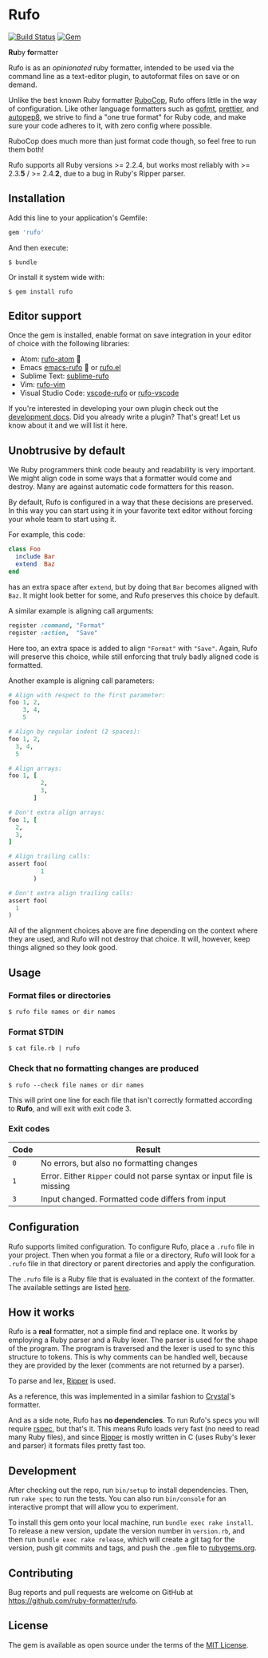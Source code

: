 # Rufo

[![Build Status](https://api.travis-ci.org/ruby-formatter/rufo.svg?branch=master)](https://travis-ci.org/ruby-formatter/rufo)
[![Gem](https://img.shields.io/gem/v/rufo.svg)](https://rubygems.org/gems/rufo)

**Ru**by **fo**rmatter


Rufo is as an _opinionated_ ruby formatter, intended to be used via the command line as a text-editor plugin, to autoformat files on save or on demand.

Unlike the best known Ruby formatter [RuboCop](https://github.com/bbatsov/rubocop), Rufo offers little in the way of configuration. Like other language formatters such as [gofmt](https://golang.org/cmd/gofmt/), [prettier](https://github.com/prettier/prettier), and [autopep8](https://github.com/hhatto/autopep8), we strive to find a "one true format" for Ruby code, and make sure your code adheres to it, with zero config where possible.

RuboCop does much more than just format code though, so feel free to run them both!

Rufo supports all Ruby versions >= 2.2.4, but works most reliably with >= 2.3.**5** / >= 2.4.**2**, due to a bug in Ruby's Ripper parser.

## Installation

Add this line to your application's Gemfile:

```ruby
gem 'rufo'
```

And then execute:

    $ bundle

Or install it system wide with:

    $ gem install rufo

## Editor support

Once the gem is installed, enable format on save integration in your editor of choice with the following libraries:

- Atom: [rufo-atom](https://github.com/bmulvihill/rufo-atom) :construction:
- Emacs [emacs-rufo](https://github.com/aleandros/emacs-rufo) :construction: or [rufo.el](https://github.com/danielma/rufo.el)
- Sublime Text: [sublime-rufo](https://github.com/ruby-formatter/sublime-rufo)
- Vim: [rufo-vim](https://github.com/splattael/rufo-vim)
- Visual Studio Code: [vscode-rufo](https://marketplace.visualstudio.com/items?itemName=mbessey.vscode-rufo) or [rufo-vscode](https://marketplace.visualstudio.com/items?itemName=siliconsenthil.rufo-vscode)

If you're interested in developing your own plugin check out the [development docs](docs/developing-rufo.md). Did you already write a plugin? That's great! Let us know about it and
we will list it here.


## Unobtrusive by default

We Ruby programmers think code beauty and readability is very important. We might align code
in some ways that a formatter would come and destroy. Many are against automatic code formatters
for this reason.

By default, Rufo is configured in a way that these decisions are preserved. In this way you
can start using it in your favorite text editor without forcing your whole team to start using it.

For example, this code:

```ruby
class Foo
  include Bar
  extend  Baz
end
```

has an extra space after `extend`, but by doing that `Bar` becomes aligned with `Baz`.
It might look better for some, and Rufo preserves this choice by default.

A similar example is aligning call arguments:

```ruby
register :command, "Format"
register :action,  "Save"
```

Here too, an extra space is added to align `"Format"` with `"Save"`. Again, Rufo will preserve
this choice, while still enforcing that truly badly aligned code is formatted.

Another example is aligning call parameters:

```ruby
# Align with respect to the first parameter:
foo 1, 2,
    3, 4,
    5

# Align by regular indent (2 spaces):
foo 1, 2,
  3, 4,
  5

# Align arrays:
foo 1, [
         2,
         3,
       ]

# Don't extra align arrays:
foo 1, [
  2,
  3,
]

# Align trailing calls:
assert foo(
         1
       )

# Don't extra align trailing calls:
assert foo(
  1
)
```

All of the alignment choices above are fine depending on the context where they are
used, and Rufo will not destroy that choice. It will, however, keep things aligned
so they look good.

## Usage

### Format files or directories

```
$ rufo file names or dir names
```

### Format STDIN

```
$ cat file.rb | rufo
```

### Check that no formatting changes are produced

```
$ rufo --check file names or dir names
```

This will print one line for each file that isn't correctly formatted
according to **Rufo**, and will exit with exit code 3.

### Exit codes

| Code | Result |
| ---- | ---- |
| `0` | No errors, but also no formatting changes |
| `1` | Error. Either `Ripper` could not parse syntax or input file is missing |
| `3` | Input changed. Formatted code differs from input |


## Configuration

Rufo supports limited configuration.
To configure Rufo, place a `.rufo` file in your project. Then when you format a file or a directory,
Rufo will look for a `.rufo` file in that directory or parent directories and apply the configuration.

The `.rufo` file is a Ruby file that is evaluated in the context of the formatter.
The available settings are listed [here](docs/settings.md).

## How it works

Rufo is a **real** formatter, not a simple find and replace one. It works by employing
a Ruby parser and a Ruby lexer. The parser is used for the shape of the program. The program
is traversed and the lexer is used to sync this structure to tokens. This is why comments
can be handled well, because they are provided by the lexer (comments are not returned by
a parser).

To parse and lex, [Ripper](https://ruby-doc.org/stdlib-2.4.0/libdoc/ripper/rdoc/Ripper.html) is used.

As a reference, this was implemented in a similar fashion to [Crystal](https://github.com/crystal-lang/crystal)'s formatter.

And as a side note, Rufo has **no dependencies**. To run Rufo's specs you will require [rspec](https://github.com/rspec/rspec), but that's it.
This means Rufo loads very fast (no need to read many Ruby files), and since [Ripper](https://ruby-doc.org/stdlib-2.4.0/libdoc/ripper/rdoc/Ripper.html) is mostly written
in C (uses Ruby's lexer and parser) it formats files pretty fast too.

## Development

After checking out the repo, run `bin/setup` to install dependencies. Then, run `rake spec` to run the tests. You can also run `bin/console` for an interactive prompt that will allow you to experiment.

To install this gem onto your local machine, run `bundle exec rake install`. To release a new version, update the version number in `version.rb`, and then run `bundle exec rake release`, which will create a git tag for the version, push git commits and tags, and push the `.gem` file to [rubygems.org](https://rubygems.org).

## Contributing

Bug reports and pull requests are welcome on GitHub at https://github.com/ruby-formatter/rufo.

## License

The gem is available as open source under the terms of the [MIT License](http://opensource.org/licenses/MIT).
